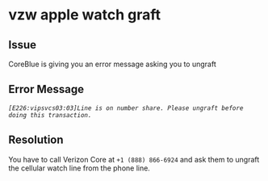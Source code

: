 # vzw apple watch graft

## Issue
CoreBlue is giving you an error message asking you to ungraft

## Error Message
*`[E226:vipsvcs03:03]Line is on number share. Please ungraft before doing this transaction.`*

## Resolution
You have to call Verizon Core at `+1 (888) 866-6924` and ask them to ungraft the cellular watch line from the phone line.
